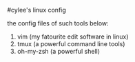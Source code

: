 #cylee's linux config

the config files of such tools below:<br>

1.  vim (my fatourite edit software in linux)
2.  tmux (a powerful command line tools)
3.  oh-my-zsh (a powerful shell)
